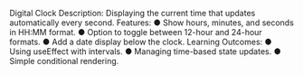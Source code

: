 Digital Clock
Description: Displaying the current time that updates automatically every second.
Features:
● Show hours, minutes, and seconds in HH:MM
format.
● Option to toggle between 12-hour and 24-hour formats.
● Add a date display below the clock.
Learning Outcomes:
● Using useEffect with intervals.
● Managing time-based state updates.
● Simple conditional rendering.
